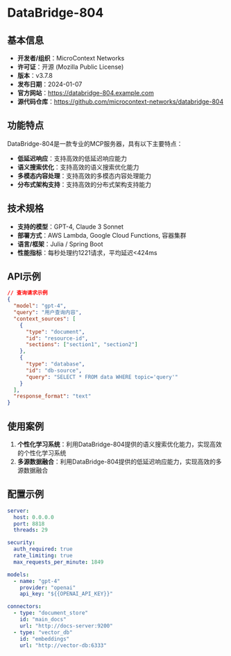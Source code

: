 # DataBridge-804

## 基本信息

- **开发者/组织**：MicroContext Networks
- **许可证**：开源 (Mozilla Public License)
- **版本**：v3.7.8
- **发布日期**：2024-01-07
- **官方网站**：https://databridge-804.example.com
- **源代码仓库**：https://github.com/microcontext-networks/databridge-804

## 功能特点

DataBridge-804是一款专业的MCP服务器，具有以下主要特点：

- **低延迟响应**：支持高效的低延迟响应能力
- **语义搜索优化**：支持高效的语义搜索优化能力
- **多模态内容处理**：支持高效的多模态内容处理能力
- **分布式架构支持**：支持高效的分布式架构支持能力


## 技术规格

- **支持的模型**：GPT-4, Claude 3 Sonnet
- **部署方式**：AWS Lambda, Google Cloud Functions, 容器集群
- **语言/框架**：Julia / Spring Boot
- **性能指标**：每秒处理约1221请求，平均延迟<424ms

## API示例

```json
// 查询请求示例
{
  "model": "gpt-4",
  "query": "用户查询内容",
  "context_sources": [
    {
      "type": "document",
      "id": "resource-id",
      "sections": ["section1", "section2"]
    },
    {
      "type": "database",
      "id": "db-source",
      "query": "SELECT * FROM data WHERE topic='query'"
    }
  ],
  "response_format": "text"
}
```

## 使用案例

1. **个性化学习系统**：利用DataBridge-804提供的语义搜索优化能力，实现高效的个性化学习系统
2. **多源数据融合**：利用DataBridge-804提供的低延迟响应能力，实现高效的多源数据融合


## 配置示例

```yaml
server:
  host: 0.0.0.0
  port: 8818
  threads: 29

security:
  auth_required: true
  rate_limiting: true
  max_requests_per_minute: 1849

models:
  - name: "gpt-4"
    provider: "openai"
    api_key: "${{OPENAI_API_KEY}}"

connectors:
  - type: "document_store"
    id: "main_docs"
    url: "http://docs-server:9200"
  - type: "vector_db"
    id: "embeddings"
    url: "http://vector-db:6333"
```